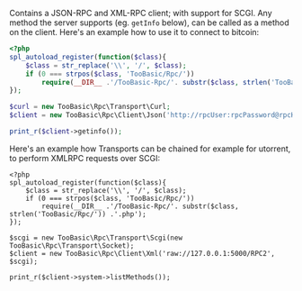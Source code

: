 Contains a JSON-RPC and XML-RPC client; with support for SCGI. Any method the server supports (eg. `getInfo` below), can be called as a method on the client. Here's an example how to use it to connect to bitcoin:

```php
<?php
spl_autoload_register(function($class){
	$class = str_replace('\\', '/', $class);
	if (0 === strpos($class, 'TooBasic/Rpc/'))
		require(__DIR__ .'/TooBasic-Rpc/'. substr($class, strlen('TooBasic/Rpc/')) .'.php');
});

$curl = new TooBasic\Rpc\Transport\Curl;
$client = new TooBasic\Rpc\Client\Json('http://rpcUser:rpcPassword@rpcHost:rpcPort/', $curl);

print_r($client->getinfo());
```

Here's an example how Transports can be chained for example for utorrent, to perform XMLRPC requests over SCGI:

```
<?php
spl_autoload_register(function($class){
	$class = str_replace('\\', '/', $class);
	if (0 === strpos($class, 'TooBasic/Rpc/'))
		require(__DIR__ .'/TooBasic-Rpc/'. substr($class, strlen('TooBasic/Rpc/')) .'.php');
});

$scgi = new TooBasic\Rpc\Transport\Scgi(new TooBasic\Rpc\Transport\Socket);
$client = new TooBasic\Rpc\Client\Xml('raw://127.0.0.1:5000/RPC2', $scgi);

print_r($client->system->listMethods());
```